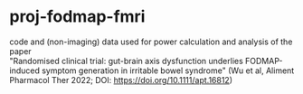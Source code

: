 # proj-fodmap-fmri
code and (non-imaging) data used for power calculation and analysis of the paper  
"Randomised clinical trial: gut-brain axis dysfunction underlies FODMAP-induced symptom generation in irritable bowel syndrome" (Wu et al, Aliment Pharmacol Ther 2022; DOI: https://doi.org/10.1111/apt.16812)
